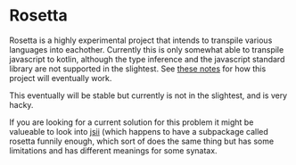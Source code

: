 # Rosetta

Rosetta is a highly experimental project that intends to transpile various languages into eachother. 
Currently this is only somewhat able to transpile javascript to kotlin, although the type inference and the javascript standard library are not supported in the slightest.
See [these notes](./NOTES.md) for how this project will eventually work.

This eventually will be stable but currently is not in the slightest, and is very hacky.

If you are looking for a current solution for this problem it might be valueable to look into [jsii](https://github.com/aws/jsii) (which happens to have a subpackage called rosetta funnily enough, which sort of does the same thing but has some limitations and has different meanings for some synatax. 
